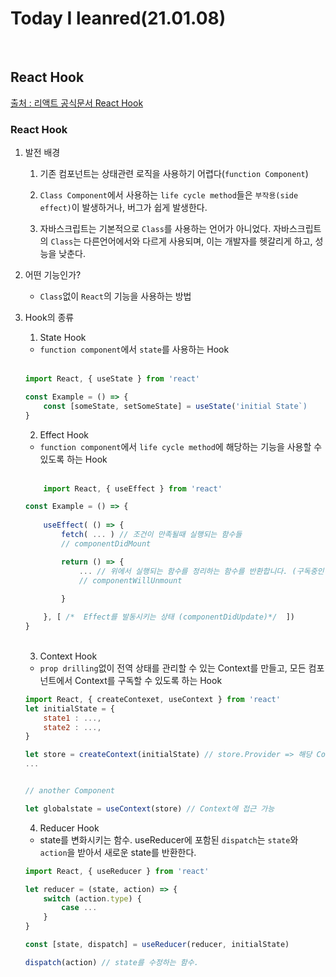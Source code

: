 # Today I leanred(21.01.08)
<br>

## React Hook

[출처 : 리액트 공식문서 React Hook](https://ko.reactjs.org/docs/hooks-intro.html)

### React Hook

1. 발전 배경

    1. 기존 컴포넌트는 상태관련 로직을 사용하기 어렵다(`function Component`)

    2. `Class Component`에서 사용하는 `life cycle method`들은 `부작용(side effect)`이 발생하거나, 버그가 쉽게 발생한다.

    3. 자바스크립트는 기본적으로 `Class`를 사용하는 언어가 아니었다. 자바스크립트의 `Class`는 다른언어에서와 다르게 사용되며, 이는 개발자를 헷갈리게 하고, 성능을 낮춘다.

2. 어떤 기능인가?
    
    - `Class`없이 `React`의 기능을 사용하는 방법

3. Hook의 종류

    1. State Hook
    - `function component`에서 `state`를 사용하는 Hook
    <br></br>

    ```javascript
    import React, { useState } from 'react'

    const Example = () => {
        const [someState, setSomeState] = useState('initial State`)
    }
    ```

    2. Effect Hook
    - `function component`에서 `life cycle method`에 해당하는 기능을 사용할 수 있도록 하는 Hook
    <br></br>

    ```javascript
        import React, { useEffect } from 'react'

    const Example = () => {
        
        useEffect( () => {
            fetch( ... ) // 조건이 만족될때 실행되는 함수들
            // componentDidMount

            return () => {
                ... // 위에서 실행되는 함수를 정리하는 함수를 반환합니다. (구독중인 내용 등)
                // componentWillUnmount
                
            }

        }, [ /*  Effect를 발동시키는 상태 (componentDidUpdate)*/  ])
    }
    ```
    <br>

    3. Context Hook
    - `prop drilling`없이 전역 상태를 관리할 수 있는 Context를 만들고, 모든 컴포넌트에서 Context를 구독할 수 있도록 하는 Hook
    ```javascript
    import React, { createContexet, useContext } from 'react'
    let initialState = {
        state1 : ...,
        state2 : ...,
    }

    let store = createContext(initialState) // store.Provider => 해당 Context를 담은 Provider Component 반환. Provider로 감싼 모든 컴포넌트는 해당 Context에 접근 가능
    ...


    // another Component

    let globalstate = useContext(store) // Context에 접근 가능
    ```

    4. Reducer Hook
    - state를 변화시키는 함수. useReducer에 포함된 `dispatch`는 `state`와 `action`을 받아서 새로운 state를 반환한다.

    ```javascript
    import React, { useReducer } from 'react'

    let reducer = (state, action) => {
        switch (action.type) {
            case ...
        }
    }

    const [state, dispatch] = useReducer(reducer, initialState)

    dispatch(action) // state를 수정하는 함수.
    ```
